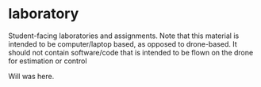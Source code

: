 # laboratory

Student-facing laboratories and assignments. Note that this material is intended to be computer/laptop based, as opposed to drone-based. It should not contain software/code that is intended to be flown on the drone for estimation or control

Will was here.
